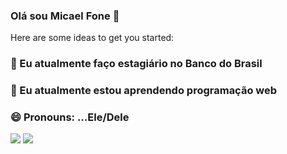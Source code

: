 ### Olá sou Micael Fone 👋

 
Here are some ideas to get you started:

### 🔭 Eu atualmente faço estagiário no Banco do Brasil
###  🌱 Eu atualmente estou aprendendo programação web
###  😄 Pronouns: ...Ele/Dele
<picture>
  <source
    srcset="https://github-readme-stats.vercel.app/api?username=MIcaelFone&show_icons=true&theme=dark"
    media="(prefers-color-scheme: dark)"
  />
  <source
    srcset="https://github-readme-stats.vercel.app/api?username=MIcaelFone&show_icons=true"
    media="(prefers-color-scheme: light), (prefers-color-scheme: no-preference)"
  />
  <img src="https://github-readme-stats.vercel.app/api?username=MIcaelFone&show_icons=true" />
 <img src="https://github-readme-stats.vercel.app/api/top-langs/?username=MIcaelFone" />
</picture>


